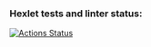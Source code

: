 ### Hexlet tests and linter status:
[![Actions Status](https://github.com/lasnick7/frontend-project-44/actions/workflows/hexlet-check.yml/badge.svg)](https://github.com/lasnick7/frontend-project-44/actions)